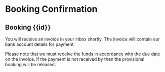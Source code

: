 # Booking Confirmation

## Booking {{id}}

You will receive an invoice in your inbox shortly. The invoice will contain our bank account details for payment. 

Please note that we must receive the funds in accordance with the due date on the invoice. If the payment is not received by then the provisional booking will be released.